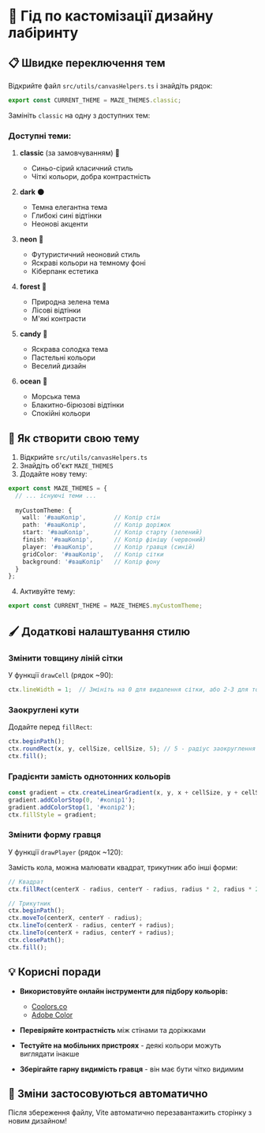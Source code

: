 # 🎨 Гід по кастомізації дизайну лабіринту

## 📋 Швидке переключення тем

Відкрийте файл `src/utils/canvasHelpers.ts` і знайдіть рядок:

```typescript
export const CURRENT_THEME = MAZE_THEMES.classic;
```

Замініть `classic` на одну з доступних тем:

### Доступні теми:

1. **classic** (за замовчуванням) 🎨
   - Синьо-сірий класичний стиль
   - Чіткі кольори, добра контрастність

2. **dark** 🌑
   - Темна елегантна тема
   - Глибокі сині відтінки
   - Неонові акценти

3. **neon** 💫
   - Футуристичний неоновий стиль
   - Яскраві кольори на темному фоні
   - Кіберпанк естетика

4. **forest** 🌲
   - Природна зелена тема
   - Лісові відтінки
   - М'які контрасти

5. **candy** 🍬
   - Яскрава солодка тема
   - Пастельні кольори
   - Веселий дизайн

6. **ocean** 🌊
   - Морська тема
   - Блакитно-бірюзові відтінки
   - Спокійні кольори

## 🎨 Як створити свою тему

1. Відкрийте `src/utils/canvasHelpers.ts`
2. Знайдіть об'єкт `MAZE_THEMES`
3. Додайте нову тему:

```typescript
export const MAZE_THEMES = {
  // ... існуючі теми ...
  
  myCustomTheme: {
    wall: '#вашКолір',        // Колір стін
    path: '#вашКолір',        // Колір доріжок
    start: '#вашКолір',       // Колір старту (зелений)
    finish: '#вашКолір',      // Колір фінішу (червоний)
    player: '#вашКолір',      // Колір гравця (синій)
    gridColor: '#вашКолір',   // Колір сітки
    background: '#вашКолір'   // Колір фону
  }
};
```

4. Активуйте тему:

```typescript
export const CURRENT_THEME = MAZE_THEMES.myCustomTheme;
```

## 🖌️ Додаткові налаштування стилю

### Змінити товщину ліній сітки

У функції `drawCell` (рядок ~90):

```typescript
ctx.lineWidth = 1;  // Змініть на 0 для видалення сітки, або 2-3 для товщих ліній
```

### Заокруглені кути

Додайте перед `fillRect`:

```typescript
ctx.beginPath();
ctx.roundRect(x, y, cellSize, cellSize, 5); // 5 - радіус заокруглення
ctx.fill();
```

### Градієнти замість однотонних кольорів

```typescript
const gradient = ctx.createLinearGradient(x, y, x + cellSize, y + cellSize);
gradient.addColorStop(0, '#колір1');
gradient.addColorStop(1, '#колір2');
ctx.fillStyle = gradient;
```

### Змінити форму гравця

У функції `drawPlayer` (рядок ~120):

Замість кола, можна малювати квадрат, трикутник або інші форми:

```typescript
// Квадрат
ctx.fillRect(centerX - radius, centerY - radius, radius * 2, radius * 2);

// Трикутник
ctx.beginPath();
ctx.moveTo(centerX, centerY - radius);
ctx.lineTo(centerX - radius, centerY + radius);
ctx.lineTo(centerX + radius, centerY + radius);
ctx.closePath();
ctx.fill();
```

## 💡 Корисні поради

- **Використовуйте онлайн інструменти для підбору кольорів:**
  - [Coolors.co](https://coolors.co)
  - [Adobe Color](https://color.adobe.com)
  
- **Перевіряйте контрастність** між стінами та доріжками

- **Тестуйте на мобільних пристроях** - деякі кольори можуть виглядати інакше

- **Зберігайте гарну видимість гравця** - він має бути чітко видимим

## 🔄 Зміни застосовуються автоматично

Після збереження файлу, Vite автоматично перезавантажить сторінку з новим дизайном!

